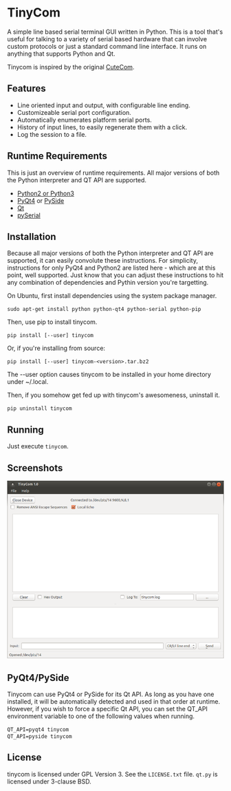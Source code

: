 TinyCom
=======

A simple line based serial terminal GUI written in Python. This is a tool that's
useful for talking to a variety of serial based hardware that can involve custom
protocols or just a standard command line interface.  It runs on anything that
supports Python and Qt.

Tinycom is inspired by the original [CuteCom](http://cutecom.sourceforge.net/).


Features
--------

* Line oriented input and output, with configurable line ending.
* Customizeable serial port configuration.
* Automatically enumerates platform serial ports.
* History of input lines, to easily regenerate them with a click.
* Log the session to a file.


Runtime Requirements
--------------------

This is just an overview of runtime requirements. All major versions of both the
Python interpreter and QT API are supported.

* [Python2 or Python3](https://www.python.org/)
* [PyQt4](https://riverbankcomputing.com/software/pyqt/intro) or
  [PySide](https://wiki.qt.io/PySide)
* [Qt](https://www.qt.io/)
* [pySerial](https://github.com/pyserial/pyserial)


Installation
------------
Because all major versions of both the Python interpreter and QT API are
supported, it can easily convolute these instructions.  For simplicity,
instructions for only PyQt4 and Python2 are listed here - which are at this
point, well supported. Just know that you can adjust these instructions to
hit any combination of dependencies and Pythin version you're targetting.

On Ubuntu, first install dependencies using the system package manager.

    sudo apt-get install python python-qt4 python-serial python-pip

Then, use pip to install tinycom.

    pip install [--user] tinycom

Or, if you're installing from source:

    pip install [--user] tinycom-<version>.tar.bz2

The --user option causes tinycom to be installed in your home directory under
~/.local.

Then, if you somehow get fed up with tinycom's awesomeness, uninstall it.

    pip uninstall tinycom


Running
-------

Just execute `tinycom`.


Screenshots
-----------
![Main Window](screenshots/main_window.png)


PyQt4/PySide
------------------
Tinycom can use PyQt4 or PySide for its Qt API.  As long as you have one
installed, it will be automatically detected and used in that order at runtime.
However, if you wish to force a specific Qt API, you can set the QT_API
environment variable to one of the following values when running.

    QT_API=pyqt4 tinycom
    QT_API=pyside tinycom


License
-------
tinycom is licensed under GPL Version 3.  See the `LICENSE.txt` file.  `qt.py`
is licensed under 3-clause BSD.
